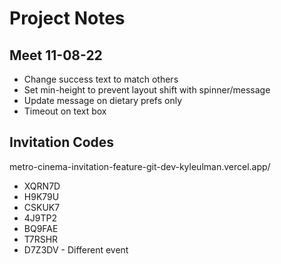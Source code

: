 # Project Notes

## Meet 11-08-22

-   Change success text to match others
-   Set min-height to prevent layout shift with spinner/message
-   Update message on dietary prefs only
-   Timeout on text box

## Invitation Codes

metro-cinema-invitation-feature-git-dev-kyleulman.vercel.app/

-   XQRN7D
-   H9K79U
-   CSKUK7
-   4J9TP2
-   BQ9FAE
-   T7RSHR
-   D7Z3DV - Different event
